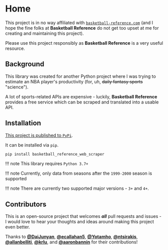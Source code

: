 # Home

This project is in no way affiliated with [`basketball-reference.com`](https://www.basketball-reference.com/) (and I 
hope the fine folks at **Basketball Reference** do not get too upset at me for creating and maintaining this project).

Please use this project responsibly as **Basketball Reference** is a very useful resource.

## Background

This library was created for another Python project where I was trying to estimate an NBA player's productivity 
(for, uh, ~~daily fantasy sports~~ "science").

A lot of sports-related APIs are expensive - luckily, **Basketball Reference** provides a free service which can be scraped 
and translated into a usable API.

## Installation

[This project is published to `PyPi`](https://pypi.org/project/basketball-reference-web-scraper/).

It can be installed via `pip`.

```bash
pip install basketball_reference_web_scraper
```

!!! note
    This library requires `Python 3.7+` 

!!! note
    Currently, only data from seasons after the `1999-2000` season is supported

!!! note
    There are currently two supported major versions - `3+` and `4+`.

## Contributors

This is an open-source project that welcomes **_all_** pull requests and issues - I would love to hear your thoughts and 
ideas around making this project even better.

Thanks to [**@DaiJunyan**](https://github.com/DaiJunyan), [**@ecallahan5**](https://github.com/ecallahan5), 
[**@Yotamho**](https://github.com/Yotamho), [**@ntsirakis**](https://github.com/ntsirakis), [**@allanbelliti**](https://github.com/allanbelliti), [**@krlu**](https://github.com/krlu), and [**@aaronbannin**](https://github.com/aaronbannin) for their contributions!

